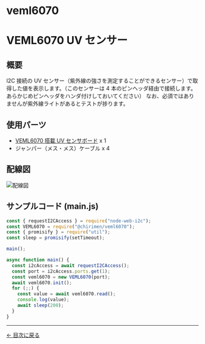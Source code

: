 # veml6070


# VEML6070 UV センサー

## 概要

I2C 接続の UV センサー（紫外線の強さを測定することができるセンサー）で取得した値を表示します。（このセンサーは 4 本のピンヘッダ経由で接続します。あらかじめピンヘッダをハンダ付けしておいてください）
なお、必須ではありませんが紫外線ライトがあるとテストが捗ります。

## 使用パーツ

- [VEML6070 搭載 UV センサボード](https://www.switch-science.com/catalog/2748/) x 1
- ジャンパー（メス・メス）ケーブル x 4



## 配線図

![配線図](../node-examples/veml6070/schematic.png "schematic")

## サンプルコード (main.js)

```javascript
const { requestI2CAccess } = require("node-web-i2c");
const VEML6070 = require("@chirimen/veml6070");
const { promisify } = require("util");
const sleep = promisify(setTimeout);

main();

async function main() {
  const i2cAccess = await requestI2CAccess();
  const port = i2cAccess.ports.get(1);
  const veml6070 = new VEML6070(port);
  await veml6070.init();
  for (;;) {
    const value = await veml6070.read();
    console.log(value);
    await sleep(200);
  }
}
```


---
[← 目次に戻る](./index.md)
